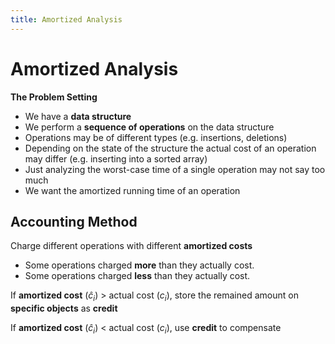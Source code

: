 ```yaml
---
title: Amortized Analysis
---
```


# Amortized Analysis

**The Problem Setting**

* We have a **data structure**
* We perform a **sequence of operations** on the data structure
* Operations may be of different types (e.g. insertions, deletions)
* Depending on the state of the structure the actual cost of an operation may differ (e.g. inserting into a sorted array)
* Just analyzing the worst-case time of a single operation may not say too much
* We want the amortized running time of an operation





## Accounting Method

Charge different operations with different **amortized costs**

* Some operations charged **more** than they actually cost.
* Some operations charged **less** than they actually cost.



If **amortized cost** ($\hat c_i$) > actual cost ($c_i$), store the remained amount on **specific objects** as **credit**

If **amortized cost** ($\hat c_i$) < actual cost ($c_i$), use **credit** to compensate

